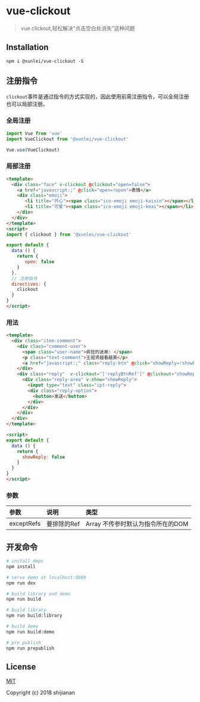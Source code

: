 # vue-clickout

> vue clickout,轻松解决“点击空白处消失”这种问题


## Installation

```
npm i @xunlei/vue-clickout -S
```

## 注册指令

`clickout`事件是通过指令的方式实现的，因此使用前需注册指令，可以全局注册也可以局部注册。

### 全局注册
```javascript
import Vue from 'vue'
import VueClickout from '@xunlei/vue-clickout'

Vue.use(VueClickout)
```
### 局部注册
```html
<template>
  <div class="face" v-clickout @clickout="open=false">
    <a href="javascript:;" @click="open=!open">表情</a>
    <div class="emoji">
       <li title="开心"><span class="ico-emoji emoji-kaixin"></span></li>
       <li title="可爱"><span class="ico-emoji emoji-keai"></span></li>
    </div>
  </div>
</template>
<script>
import { clickout } from '@xunlei/vue-clickout'

export default {
  data () {
    return {
       open: false
    }
  },
  // 注册指令
  directives: {
    clickout
  }
}
</script>
```
### 用法

```html
<template>
  <div class="item-comment">
    <div class="comment-user">
      <span class="user-name">疯狂的迷弟: </span>
      <p class="text-comment">王祖贤越看越美</p>
      <a href="javascript:;" class="reply-btn" @click="showReply=!showReply" ref="replyBtnRef">回复</a>
    </div>
    <div class="reply"  v-clickout="['replyBtnRef']" @clickout="showReply=false">
      <div class="reply-area" v-show="showReply">
        <input type="text" class="ipt-reply">
        <div class="reply-option">
          <button>发送</button>
        </div>
      </div>
    </div>
  </div>
</template>

<script>
export default {
  data () {
    return {
      showReply: false
    }
  }
}
</script>
```
### 参数

参数 | 说明 | 类型 | 
| :-- | :-- | :-- |
| exceptRefs | 要排除的Ref | Array 不传参时默认为指令所在的DOM

## 开发命令

``` bash
# install deps
npm install

# serve demo at localhost:8080
npm run dev

# build library and demo
npm run build

# build library
npm run build:library

# build demo
npm run build:demo

# pre publish
npm run prepublish
```

## License

[MIT](http://opensource.org/licenses/MIT)

Copyright (c) 2018 shijianan
